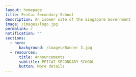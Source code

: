 ```yaml
---
layout: homepage
title: PeiCai Secondary School
description: An Isomer site of the Singapore Government
image: /images/logo.jpg
permalink: /
notification: ""
sections:
  - hero:
      background: /images/Banner 3.jpg
  - resources:
      title: Announcements
      subtitle: PEICAI SECONDARY SCHOOL
      button: More details
---
```

